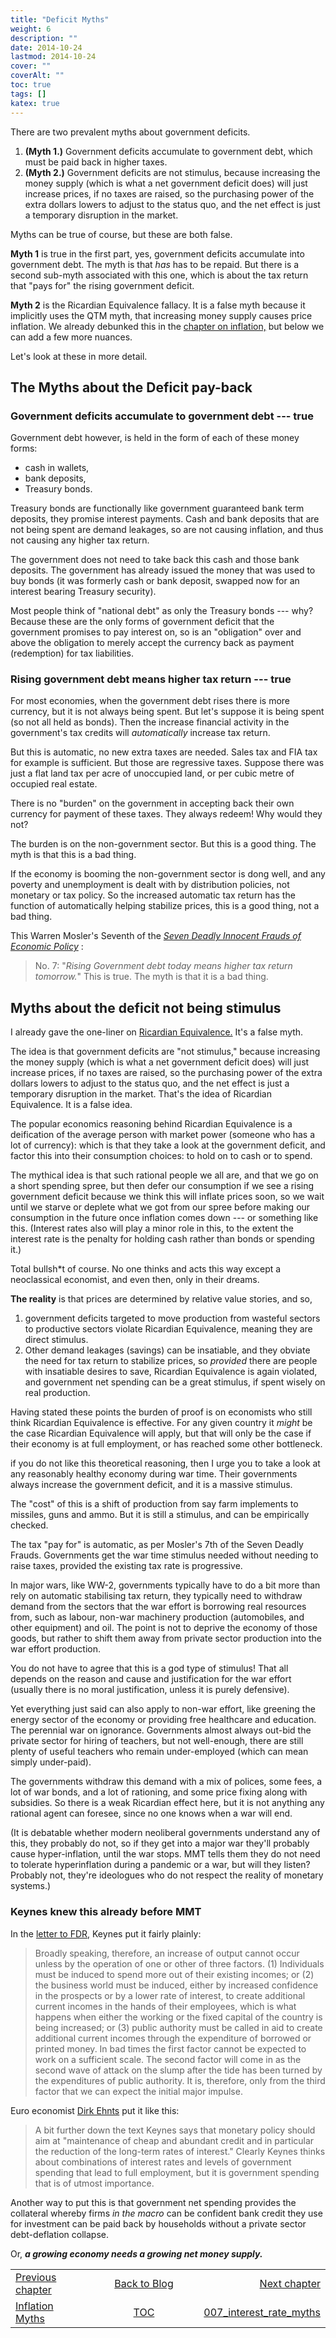 ```yaml
---
title: "Deficit Myths"
weight: 6
description: ""
date: 2014-10-24
lastmod: 2014-10-24
cover: ""
coverAlt: ""
toc: true
tags: []
katex: true
---
```


There are two prevalent myths about government deficits.

1. **(Myth 1.)** Government deficits accumulate to government debt, which must be paid back in higher taxes.
2. **(Myth 2.)** Government deficits are not stimulus, because increasing the money supply (which is what a net government deficit does) will just increase prices, if no taxes are raised, so the purchasing power of the extra dollars lowers to adjust to the status quo, and the net effect is just a temporary disruption in the market.

Myths can be true of course, but these are both false.

**Myth 1** is true in the first part, yes, government deficits accumulate into government debt. 
The myth is that *has* has to be repaid. 
But there is a second sub-myth associated with this one, which is about the tax return that "pays for" the rising government deficit.

**Myth 2** is the Ricardian Equivalence fallacy. 
It is a false myth because it implicitly uses the QTM myth, that increasing money supply causes price inflation. 
We already debunked this in the [chapter on inflation,](../005_inflation_myths#what-is-the-qtm-myth) but below we can add a few more nuances.

Let's look at these in more detail.

## The Myths about the Deficit pay-back

### Government deficits accumulate to government debt --- true

Government debt however, is held in the form of each of these money forms:
* cash in wallets,
* bank deposits,
* Treasury bonds.

Treasury bonds are functionally like government guaranteed bank term deposits, they promise interest payments. 
Cash and bank deposits that are not being spent are demand leakages, so are not causing inflation, and thus not causing any higher tax return. 

The government does not need to take back this cash and those bank deposits.
The government has already issued the money that was used to buy bonds 
(it was formerly cash or bank deposit, swapped now for an interest bearing Treasury security).

Most people think of "national debt" as only the Treasury bonds --- why? 
Because these are the only forms of government deficit that the government promises to pay interest on, so is an "obligation" over and above the obligation to merely accept the currency back as payment (redemption) for tax liabilities.


### Rising government debt means higher tax return --- true

For most economies, when the government debt rises there is more currency, but it is not always being spent. 
But let's suppose it is being spent (so not all held as bonds). 
Then the increase financial activity in the government's tax credits will *automatically* increase tax return.

But this is automatic, no new extra taxes are needed. 
Sales tax and FIA tax for example is sufficient. But those are regressive taxes. 
Suppose there was just a flat land tax per acre of unoccupied land, or per cubic metre of occupied real estate. 

There is no "burden" on the government in accepting back their own currency for payment of these taxes. 
They always redeem! Why would they not?

The burden is on the non-government sector. 
But this is a good thing. 
The myth is that this is a bad thing.

If the economy is booming the non-government sector is dong well, and any poverty and unemployment is dealt with by distribution policies, not monetary or tax policy. 
So the increased automatic tax return has the function of automatically helping stabilize prices, this is a good thing, not a bad thing.

This Warren Mosler's Seventh of the *[Seven Deadly Innocent Frauds of Economic Policy](/ohanga-pai/pdf/Mosler_2010_Seven.Deadly.Innocent.Frauds.of.Economics_original.pdf)* :

> No. 7: "_Rising Government debt today means higher tax return tomorrow._"
This is true. 
The myth is that it is a bad thing.


## Myths about the deficit not being stimulus

I already gave the one-liner on [Ricardian Equivalence.](https://en.wikipedia.org/wiki/Ricardian_equivalence) It's a false myth.

The idea is that government deficits are "not stimulus," because increasing the money supply 
(which is what a net government deficit does) will just increase prices, 
if no taxes are raised, so the purchasing power of the extra dollars lowers to adjust to the status quo, and the net effect is just a temporary disruption in the market.
That's the idea of Ricardian Equivalence. It is a false idea.

The popular economics reasoning behind Ricardian Equivalence is a deification of the average person with market power (someone who has a lot of currency): 
which is that they take a look at the government deficit, and factor this into their consumption choices: to hold on to cash or to spend.

The mythical idea is that such rational people we all are, and that we go on a short spending spree, but then defer our consumption if we see a rising government deficit because we think this will inflate prices soon, so we wait until we starve or deplete what we got from our spree before making our consumption in the future once inflation comes down --- or something like this.
(Interest rates also will play a minor role in this, to the extent the interest rate is the penalty for holding cash rather than bonds or spending it.)

Total bullsh*t of course. 
No one thinks and acts this way except a neoclassical economist, and even then, only in their dreams.

**The reality** is that prices are determined by relative value stories, and so,

1. government deficits targeted to move production from wasteful sectors to productive sectors violate Ricardian Equivalence, meaning they are direct stimulus.
2. Other demand leakages (savings) can be insatiable, and they obviate the need for tax return to stabilize prices, so *provided* there are people with insatiable desires to save, Ricardian Equivalence is again violated, and government net spending can be a great stimulus, if spent wisely on real production.

Having stated these points the burden of proof is on economists who still think Ricardian Equivalence is effective. 
For any given country it *might* be the case Ricardian Equivalence will apply, but that will only be the case if their economy is at full employment, or has reached some other bottleneck.

if you do not like this theoretical reasoning, then I urge you to take a look at any reasonably healthy economy during war time. 
Their governments always increase the government deficit, and it is a massive stimulus.

The "cost" of this is a shift of production from say farm implements to missiles, guns and ammo.
But it is still a stimulus, and can be empirically checked. 

The tax "pay for" is automatic, as per Mosler's 7th of the Seven Deadly Frauds.
Governments get the war time stimulus needed without needing to raise taxes, provided the existing tax rate is progressive.

In major wars, like WW-2, governments typically have to do a bit more than rely on automatic stabilising tax return, they typically need to withdraw demand from the sectors that the war effort is borrowing real resources from, such as labour, non-war machinery production (automobiles, and other equipment) and oil. 
The point is not to deprive the economy of those goods, but rather to shift them away 
from private sector production into the war effort production.

You do not have to agree that this is a god type of stimulus! That all depends on 
the reason and cause and justification for the war effort (usually there is no moral 
justification, unless it is purely defensive).

Yet everything just said can also apply to non-war effort, like greening the 
energy sector of the economy or providing free healthcare and education. The 
perennial war on ignorance. Governments almost always out-bid the private sector for 
hiring of teachers, but not well-enough, there are still plenty of useful 
teachers who remain under-employed (which can mean simply under-paid).

The governments withdraw this demand with a mix of polices, some fees, a lot of war bonds, and a lot of rationing, and some price fixing along with subsidies.
So there is a weak Ricardian effect here, but it is not anything any rational agent can foresee, since no one knows when a war will end.

(It is debatable whether modern neoliberal governments understand any of this, 
they probably do not, so if they get into a major war they'll probably cause hyper-inflation, until the war stops. 
MMT tells them they do not need to tolerate hyperinflation during a pandemic or a war, but will they listen? 
Probably not, they're ideologues who do not respect the reality of monetary systems.)


### Keynes knew this already before MMT

In the [letter to FDR,](http://la.utexas.edu/users/hcleaver/368/368KeynesOpenLetFDRtable.pdf) Keynes put it fairly plainly:

> Broadly speaking, therefore, an increase of output cannot occur unless by the operation of one or other of three factors. 
(1) Individuals must be induced to spend more out of their existing incomes; 
or (2) the business world must be induced, either by increased confidence in the prospects 
or by a lower rate of interest, 
to create additional current incomes in the hands of their employees, 
which is what happens when either the working or the fixed capital of the country is being increased; 
or (3) public authority must be called in aid to create additional current incomes through the expenditure of borrowed or printed money. 
In bad times the first factor cannot be expected to work on a sufficient scale. 
The second factor will come in as the second wave of attack on the slump after the tide has been turned by the expenditures of public authority. 
It is, therefore, only from the third factor that we can expect the initial major impulse.

Euro economist [Dirk Ehnts](https://econoblog101.wordpress.com/2018/03/22/discussion-with-ben-fine-about-keynes-and-keynesianism/) put it like this:

>  A bit further down the text Keynes says that monetary policy should aim at "maintenance of cheap and abundant credit and in particular the reduction of the long-term rates of interest." Clearly Keynes thinks about combinations of interest rates and levels of government spending that lead to full employment, but it is government spending that is of utmost importance.

Another way to put this is that government net spending provides the collateral whereby firms *in the macro* can be confident bank credit they use for investment can be paid back by households without a private sector debt-deflation collapse.

Or, **_a growing economy needs a growing net money supply._**


<table style="border-collapse: collapse; border=0;">
    <colgroup>
       <col span="1" style="width: 25%;">
       <col span="1" style="width: 35%;">
       <col span="1" style="width: 25%;">
    </colgroup>
<tr style="border: 1px solid color:#0f0f0f;">
<td style="border: 1px solid color:#0f0f0f;"><a href="../005_inflation_myths">Previous chapter</a></td>
<td style="border: 1px solid color:#0f0f0f; text-align:center;"><a href="../">Back to Blog</a></td>
<td style="border: 1px solid color:#0f0f0f; text-align:right;"><a href="../007_interest_rate_myths">Next chapter</a></td>
</tr>
<tr style="border: 1px solid color:#0f0f0f;">
<td style="border: 1px solid color:#0f0f0f;"><a href="../005_inflation_myths">Inflation Myths</a></td>
<td style="border: 1px solid color:#0f0f0f; text-align:center;"><a href="../">TOC</a></td>
<td style="border: 1px solid color:#0f0f0f; text-align:right;"><a href="../007_interest_rate_myths">007_interest_rate_myths</a></td>
</tr>
</table>

